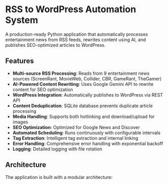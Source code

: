 # RSS to WordPress Automation System

A production-ready Python application that automatically processes entertainment news from RSS feeds, rewrites content using AI, and publishes SEO-optimized articles to WordPress.

## Features

- **Multi-source RSS Processing**: Reads from 9 entertainment news sources (ScreenRant, MovieWeb, Collider, CBR, GameRant, TheGamer)
- **AI-Powered Content Rewriting**: Uses Google Gemini API to rewrite content for SEO optimization
- **WordPress Integration**: Automatically publishes to WordPress via REST API
- **Content Deduplication**: SQLite database prevents duplicate article processing
- **Media Handling**: Supports both hotlinking and download/upload for images
- **SEO Optimization**: Optimized for Google News and Discover
- **Automated Scheduling**: Runs continuously with configurable intervals
- **Tag Extraction**: Intelligent tag extraction and internal linking
- **Error Handling**: Comprehensive error handling with exponential backoff
- **Logging**: Detailed logging with file rotation

## Architecture

The application is built with a modular architecture:

